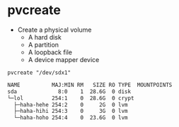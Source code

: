 # pvcreate

- Create a physical volume
  - A hard disk
  - A partition
  - A loopback file
  - A device mapper device

```shell
pvcreate "/dev/sdx1"
```

```txt
NAME          MAJ:MIN RM   SIZE RO TYPE  MOUNTPOINTS
sda             8:0    1  28.6G  0 disk
└─lol         254:1    0  28.6G  0 crypt
  ├─haha-hehe 254:2    0     2G  0 lvm
  ├─haha-hihi 254:3    0     3G  0 lvm
  └─haha-hoho 254:4    0  23.6G  0 lvm
```
